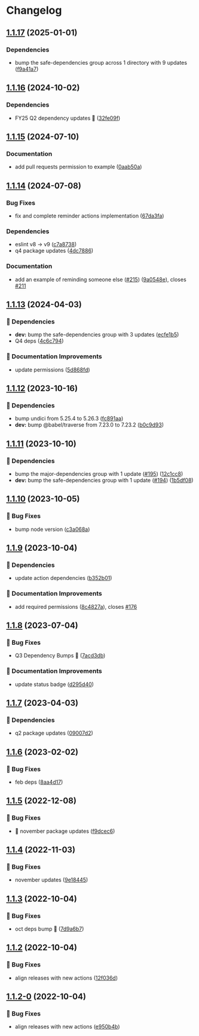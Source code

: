 # Changelog

## [1.1.17](https://github.com/agrc/create-reminder-action/compare/v1.1.16...v1.1.17) (2025-01-01)


### Dependencies

* bump the safe-dependencies group across 1 directory with 9 updates ([f9a41a7](https://github.com/agrc/create-reminder-action/commit/f9a41a79f6271d21a8c478cc6319e2ad427bbab1))

## [1.1.16](https://github.com/agrc/create-reminder-action/compare/v1.1.15...v1.1.16) (2024-10-02)


### Dependencies

* FY25 Q2 dependency updates 🌲 ([32fe09f](https://github.com/agrc/create-reminder-action/commit/32fe09f199c6713f87d2a54610999b456819f351))

## [1.1.15](https://github.com/agrc/create-reminder-action/compare/v1.1.14...v1.1.15) (2024-07-10)


### Documentation

* add pull requests permission to example ([0aab50a](https://github.com/agrc/create-reminder-action/commit/0aab50afc7bcf7d994bf53677f6d121511ae653a))

## [1.1.14](https://github.com/agrc/create-reminder-action/compare/v1.1.13...v1.1.14) (2024-07-08)


### Bug Fixes

* fix and complete reminder actions implementation ([67da3fa](https://github.com/agrc/create-reminder-action/commit/67da3fa01111f06c75fcfb660b17be856680be21))


### Dependencies

* eslint v8 -&gt; v9 ([c7a8738](https://github.com/agrc/create-reminder-action/commit/c7a873853b8b051053781019c231ea8dc22507a6))
* q4 package updates ([4dc7886](https://github.com/agrc/create-reminder-action/commit/4dc78861c4f8613737747486796b1eaecbe86530))


### Documentation

* add an example of reminding someone else ([#215](https://github.com/agrc/create-reminder-action/issues/215)) ([9a0548e](https://github.com/agrc/create-reminder-action/commit/9a0548e2e457fc67b6770e932e3f6e1394482bf4)), closes [#211](https://github.com/agrc/create-reminder-action/issues/211)

## [1.1.13](https://github.com/agrc/create-reminder-action/compare/v1.1.12...v1.1.13) (2024-04-03)


### 🌲 Dependencies

* **dev:** bump the safe-dependencies group with 3 updates ([ecfe1b5](https://github.com/agrc/create-reminder-action/commit/ecfe1b51bc151e5437ce59499fef539d09e3d592))
* Q4 deps ([4c6c794](https://github.com/agrc/create-reminder-action/commit/4c6c79478ea7fe9c06102250a71b576efeb70748))


### 📖 Documentation Improvements

* update permissions ([5d868fd](https://github.com/agrc/create-reminder-action/commit/5d868fdd63a64e9aae79256a8685559e14f011e6))

## [1.1.12](https://github.com/agrc/create-reminder-action/compare/v1.1.11...v1.1.12) (2023-10-16)


### 🌲 Dependencies

* bump undici from 5.25.4 to 5.26.3 ([fc891aa](https://github.com/agrc/create-reminder-action/commit/fc891aa5d067c4b8a54a28d8b9c7cc54af4d5c0f))
* **dev:** bump @babel/traverse from 7.23.0 to 7.23.2 ([b0c9d93](https://github.com/agrc/create-reminder-action/commit/b0c9d93f46317e9f98497ab3b0a46bb0a1fb0fbe))

## [1.1.11](https://github.com/agrc/create-reminder-action/compare/v1.1.10...v1.1.11) (2023-10-10)


### 🌲 Dependencies

* bump the major-dependencies group with 1 update ([#195](https://github.com/agrc/create-reminder-action/issues/195)) ([12c1cc8](https://github.com/agrc/create-reminder-action/commit/12c1cc876d51c58b2074899e96997bf03c2bc556))
* **dev:** bump the safe-dependencies group with 1 update ([#194](https://github.com/agrc/create-reminder-action/issues/194)) ([1b5df08](https://github.com/agrc/create-reminder-action/commit/1b5df08450dbb5ce7267fcb7a0e6b998d3a1cd01))

## [1.1.10](https://github.com/agrc/create-reminder-action/compare/v1.1.9...v1.1.10) (2023-10-05)


### 🐛 Bug Fixes

* bump node version ([c3a068a](https://github.com/agrc/create-reminder-action/commit/c3a068a121c23ac35fa94d2d32146670ef408e70))

## [1.1.9](https://github.com/agrc/create-reminder-action/compare/v1.1.8...v1.1.9) (2023-10-04)


### 🌲 Dependencies

* update action dependencies ([b352b01](https://github.com/agrc/create-reminder-action/commit/b352b01980b5ba272dcffbdbbb1880623c4c4de1))


### 📖 Documentation Improvements

* add required permissions ([8c4827a](https://github.com/agrc/create-reminder-action/commit/8c4827aee3961414599af0cd583d9769eb56eb8e)), closes [#176](https://github.com/agrc/create-reminder-action/issues/176)

## [1.1.8](https://github.com/agrc/create-reminder-action/compare/v1.1.7...v1.1.8) (2023-07-04)


### 🐛 Bug Fixes

* Q3 Dependency Bumps 🌲 ([7acd3db](https://github.com/agrc/create-reminder-action/commit/7acd3dbe58791ecfdf933caa8b0364206e9a9eb4))


### 📖 Documentation Improvements

* update status badge ([d295d40](https://github.com/agrc/create-reminder-action/commit/d295d40eb447313dcbac0794fdd8e702daff6d1b))

## [1.1.7](https://github.com/agrc/create-reminder-action/compare/v1.1.6...v1.1.7) (2023-04-03)


### 🌲 Dependencies

* q2 package updates ([09007d2](https://github.com/agrc/create-reminder-action/commit/09007d2c1c83da34ad81e61848894640dd232f35))

## [1.1.6](https://github.com/agrc/create-reminder-action/compare/v1.1.5...v1.1.6) (2023-02-02)


### 🐛 Bug Fixes

* feb deps ([8aa4d17](https://github.com/agrc/create-reminder-action/commit/8aa4d177afad2041d0a4f94a8b5931c122b9accc))

## [1.1.5](https://github.com/agrc/create-reminder-action/compare/v1.1.4...v1.1.5) (2022-12-08)


### 🐛 Bug Fixes

* 🌲 november package updates ([f9dcec6](https://github.com/agrc/create-reminder-action/commit/f9dcec60034d7ac2c2e554322010c1d529639027))

## [1.1.4](https://github.com/agrc/create-reminder-action/compare/v1.1.3...v1.1.4) (2022-11-03)


### 🐛 Bug Fixes

* november updates ([9e18445](https://github.com/agrc/create-reminder-action/commit/9e184454462b8716075f3e388f144210c9955451))

## [1.1.3](https://github.com/agrc/create-reminder-action/compare/v1.1.2...v1.1.3) (2022-10-04)


### 🐛 Bug Fixes

* oct deps bump 🌲 ([7d9a6b7](https://github.com/agrc/create-reminder-action/commit/7d9a6b79544cb748a55e12dad4b899adfc441c18))

## [1.1.2](https://github.com/agrc/create-reminder-action/compare/v1.1.1...v1.1.2) (2022-10-04)


### 🐛 Bug Fixes

* align releases with new actions ([12f036d](https://github.com/agrc/create-reminder-action/commit/12f036d8a636c30abcead5c0c535f888617ff6db))

## [1.1.2-0](https://github.com/agrc/create-reminder-action/compare/v1.1.1...v1.1.2-0) (2022-10-04)


### 🐛 Bug Fixes

* align releases with new actions ([e950b4b](https://github.com/agrc/create-reminder-action/commit/e950b4b2b462d1fa379ae3a3b8962803c674f10c))
